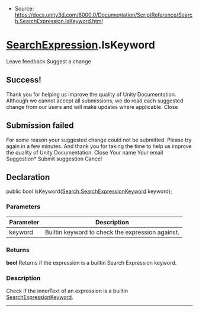 * Source: https://docs.unity3d.com/6000.0/Documentation/ScriptReference/Search.SearchExpression.IsKeyword.html

#  [SearchExpression](https://docs.unity3d.com/6000.0/Documentation/ScriptReference/Search.SearchExpression.html).IsKeyword
Leave feedback
Suggest a change
## Success!
Thank you for helping us improve the quality of Unity Documentation. Although we cannot accept all submissions, we do read each suggested change from our users and will make updates where applicable.
Close
## Submission failed
For some reason your suggested change could not be submitted. Please <a>try again</a> in a few minutes. And thank you for taking the time to help us improve the quality of Unity Documentation.
Close
Your name Your email Suggestion* Submit suggestion
Cancel
## Declaration
public bool IsKeyword([Search.SearchExpressionKeyword](https://docs.unity3d.com/6000.0/Documentation/ScriptReference/Search.SearchExpressionKeyword.html) keyword); 
### Parameters
Parameter | Description  
---|---  
keyword | Builtin keyword to check the expression against.  
### Returns
**bool** Returns if the expression is a builtin Search Expression keyword. 
### Description
Check if the innerText of an expression is a builtin [SearchExpressionKeyword](https://docs.unity3d.com/6000.0/Documentation/ScriptReference/Search.SearchExpressionKeyword.html).
* * *
